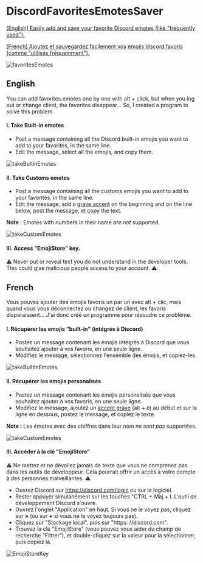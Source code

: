 # DiscordFavoritesEmotesSaver
[[English] Easily add and save your favorite Discord emotes (like "frequently used").](https://github.com/Arkya29/DiscordFavoritesEmotesSaver#english)

[[French] Ajoutez et sauvegardez facilement vos émojis discord favoris (comme "utilisés fréquemment").](https://github.com/Arkya29/DiscordFavoritesEmotesSaver#french)

![favoritesEmotes](https://user-images.githubusercontent.com/61916582/138786506-ef327ba0-59f2-42b1-bc69-1e6ee9256416.png)
## English
You can add favorites emotes one by one with alt + click, but when you log out or change client, the favorites disappear... So, I created a program to solve this problem.

#### I. Take Built-in emotes
* Post a message containing all the Discord built-in emojis you want to add to your favorites, in the same line.  
* Edit the message, select all the emojis, and copy them.

![takeBultinEmotes](https://i.goopics.net/j3ww7i.gif)
#### II. Take Customs emotes
* Post a message containing all the customs emojis you want to add to your favorites, in the same line.  
* Edit the message, add a [grave accent](https://en.wikipedia.org/wiki/Grave_accent) on the beginning and on the line below, post the message, et copy the text.

**Note** : Emotes with numbers in their name *are not* supported.

![takeCustomEmotes](https://i.goopics.net/9jnkqr.gif)
#### III. Access "EmojiStore" key.
⚠️ Never put or reveal text you do not understand in the developer tools. This could give malicious people access to your account. ⚠️


## French
Vous pouvez ajouter des emojis favoris un par un avec alt + clic, mais quand vous vous déconnectez ou changez de client, les favoris disparaissent... J'ai donc créé un programme pour résoudre ce problème.

#### I. Récupérer les emojis "built-in" (intégrés à Discord)
* Postez un message contenant les émojis intégrés à Discord que vous souhaitez ajouter à vos favoris, en une seule ligne.  
* Modifiez le message, sélectionnez l'ensemble des émojis, et copiez-les.

![takeBuiltinEmotes](https://i.goopics.net/j3ww7i.gif)
#### II. Récupérer les emojis personalisés
* Postez un message contenant les émojis personalisés que vous souhaitez ajouter à vos favoris, en une seule ligne. 
* Modifiez le message, ajoutez un [accent grave](https://fr.wikipedia.org/wiki/Accent_grave) (alt + è) au début et sur la ligne en dessous, postez le message, et copiez le texte.

**Note :** Les émotes avec des chiffres dans leur nom *ne sont pas* supportées.

![takeCustomEmotes](https://i.goopics.net/9jnkqr.gif)

#### III. Accéder à la clé "EmojiStore"
⚠️ Ne mettez et ne dévoilez jamais de texte que vous ne comprenez pas dans les outils de développeur. Cela pourrait offrir un accès à votre compte à des personnes malveillantes. ⚠️ 
* Ouvrez Discord sur https://discord.com/login ou sur le logiciel.
* Rester appuyer simulanément sur les touches "CTRL + Maj + I. L'outil de développement Discord s'ouvre.
* Ouvrez l'onglet "Application" en haut. Si vous ne le voyez pas, cliquez sur **»** (ou sur **+** si vous ne le voyez toujours pas).
* Cliquez sur "Stockage local", puis sur "https: //discord.com".
* Trouvez la clé "EmojiStore" (vous pouvez vous aider du champ de recherche "Filtrer"), et double-cliquez sur la valeur pour la sélectionner, puis copiez là.

![EmojiStoreKey](https://user-images.githubusercontent.com/61916582/139253531-076edf46-997c-4773-884f-7701ed8f51c5.png)


